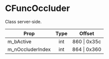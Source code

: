 # CFuncOccluder
Class server-side.

|Prop|Type|Offset|
|---|:-:|:-:|
|m_bActive|int|860 \| 0x35c|
|m_nOccluderIndex|int|864 \| 0x360|
